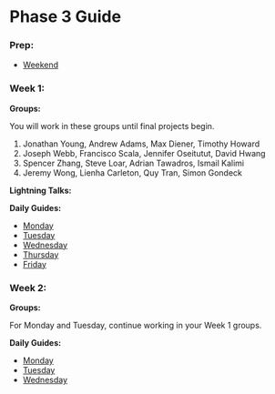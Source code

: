 # Phase 3 Guide

### Prep:
- [Weekend](phase-3-prep/weekend-prep.md)

### Week 1:

**Groups:**

You will work in these groups until final projects begin.

1. Jonathan Young, Andrew Adams, Max Diener, Timothy Howard
2. Joseph Webb, Francisco Scala, Jennifer Oseitutut, David Hwang
3. Spencer Zhang, Steve Loar, Adrian Tawadros, Ismail Kalimi
4. Jeremy Wong, Lienha Carleton, Quy Tran, Simon Gondeck

**Lightning Talks:**


**Daily Guides:**

- [Monday](week-1/monday.md)
- [Tuesday](week-1/tuesday.md)
- [Wednesday](week-1/wednesday.md)
- [Thursday](week-1/thursday.md)
- [Friday](week-1/friday.md)

### Week 2:

**Groups:**

For Monday and Tuesday, continue working in your Week 1 groups.

**Daily Guides:**

- [Monday](week-2/monday.md)
- [Tuesday](week-2/tuesday.md)
- [Wednesday](week-2/wednesday.md)
